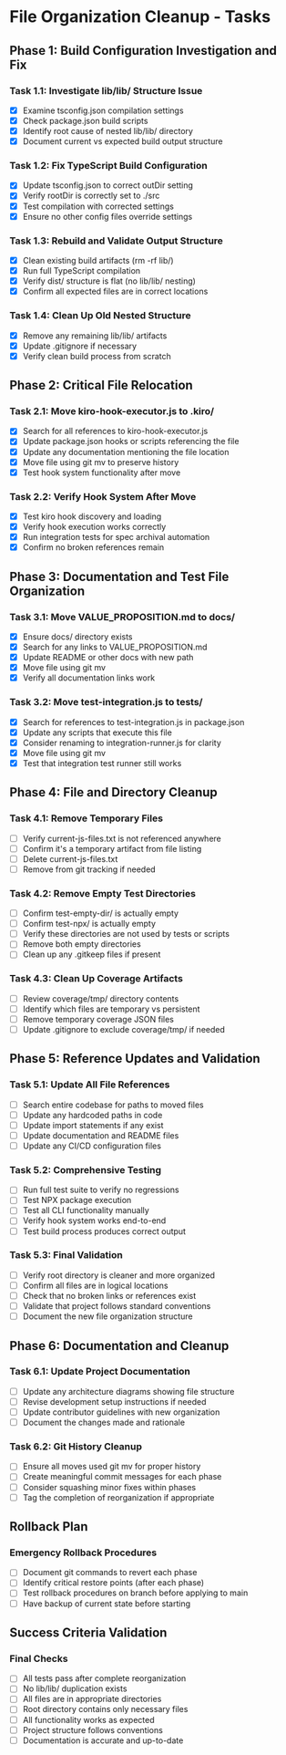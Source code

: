 # File Organization Cleanup - Tasks

## Phase 1: Build Configuration Investigation and Fix

### Task 1.1: Investigate lib/lib/ Structure Issue
- [x] Examine tsconfig.json compilation settings
- [x] Check package.json build scripts
- [x] Identify root cause of nested lib/lib/ directory
- [x] Document current vs expected build output structure

### Task 1.2: Fix TypeScript Build Configuration  
- [x] Update tsconfig.json to correct outDir setting
- [x] Verify rootDir is correctly set to ./src
- [x] Test compilation with corrected settings
- [x] Ensure no other config files override settings

### Task 1.3: Rebuild and Validate Output Structure
- [x] Clean existing build artifacts (rm -rf lib/)
- [x] Run full TypeScript compilation
- [x] Verify dist/ structure is flat (no lib/lib/ nesting)
- [x] Confirm all expected files are in correct locations

### Task 1.4: Clean Up Old Nested Structure
- [x] Remove any remaining lib/lib/ artifacts
- [x] Update .gitignore if necessary
- [x] Verify clean build process from scratch

## Phase 2: Critical File Relocation

### Task 2.1: Move kiro-hook-executor.js to .kiro/
- [x] Search for all references to kiro-hook-executor.js
- [x] Update package.json hooks or scripts referencing the file
- [x] Update any documentation mentioning the file location
- [x] Move file using git mv to preserve history
- [x] Test hook system functionality after move

### Task 2.2: Verify Hook System After Move
- [x] Test kiro hook discovery and loading
- [x] Verify hook execution works correctly
- [x] Run integration tests for spec archival automation
- [x] Confirm no broken references remain

## Phase 3: Documentation and Test File Organization

### Task 3.1: Move VALUE_PROPOSITION.md to docs/
- [x] Ensure docs/ directory exists
- [x] Search for any links to VALUE_PROPOSITION.md
- [x] Update README or other docs with new path
- [x] Move file using git mv
- [x] Verify all documentation links work

### Task 3.2: Move test-integration.js to __tests__/
- [x] Search for references to test-integration.js in package.json
- [x] Update any scripts that execute this file
- [x] Consider renaming to integration-runner.js for clarity
- [x] Move file using git mv
- [x] Test that integration test runner still works

## Phase 4: File and Directory Cleanup

### Task 4.1: Remove Temporary Files
- [ ] Verify current-js-files.txt is not referenced anywhere
- [ ] Confirm it's a temporary artifact from file listing
- [ ] Delete current-js-files.txt
- [ ] Remove from git tracking if needed

### Task 4.2: Remove Empty Test Directories
- [ ] Confirm test-empty-dir/ is actually empty
- [ ] Confirm test-npx/ is actually empty  
- [ ] Verify these directories are not used by tests or scripts
- [ ] Remove both empty directories
- [ ] Clean up any .gitkeep files if present

### Task 4.3: Clean Up Coverage Artifacts
- [ ] Review coverage/tmp/ directory contents
- [ ] Identify which files are temporary vs persistent
- [ ] Remove temporary coverage JSON files
- [ ] Update .gitignore to exclude coverage/tmp/ if needed

## Phase 5: Reference Updates and Validation

### Task 5.1: Update All File References
- [ ] Search entire codebase for paths to moved files
- [ ] Update any hardcoded paths in code
- [ ] Update import statements if any exist
- [ ] Update documentation and README files
- [ ] Update any CI/CD configuration files

### Task 5.2: Comprehensive Testing
- [ ] Run full test suite to verify no regressions
- [ ] Test NPX package execution
- [ ] Test all CLI functionality manually
- [ ] Verify hook system works end-to-end
- [ ] Test build process produces correct output

### Task 5.3: Final Validation
- [ ] Verify root directory is cleaner and more organized
- [ ] Confirm all files are in logical locations
- [ ] Check that no broken links or references exist
- [ ] Validate that project follows standard conventions
- [ ] Document the new file organization structure

## Phase 6: Documentation and Cleanup

### Task 6.1: Update Project Documentation
- [ ] Update any architecture diagrams showing file structure
- [ ] Revise development setup instructions if needed
- [ ] Update contributor guidelines with new organization
- [ ] Document the changes made and rationale

### Task 6.2: Git History Cleanup
- [ ] Ensure all moves used git mv for proper history
- [ ] Create meaningful commit messages for each phase
- [ ] Consider squashing minor fixes within phases
- [ ] Tag the completion of reorganization if appropriate

## Rollback Plan

### Emergency Rollback Procedures
- [ ] Document git commands to revert each phase
- [ ] Identify critical restore points (after each phase)
- [ ] Test rollback procedures on branch before applying to main
- [ ] Have backup of current state before starting

## Success Criteria Validation

### Final Checks
- [ ] All tests pass after complete reorganization
- [ ] No lib/lib/ duplication exists
- [ ] All files are in appropriate directories
- [ ] Root directory contains only necessary files
- [ ] All functionality works as expected
- [ ] Project structure follows conventions
- [ ] Documentation is accurate and up-to-date